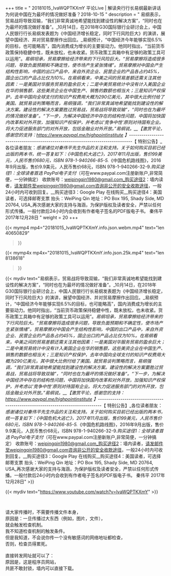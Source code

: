 +++
title = " 20181015_lvaWQPTKXmY 平论Live | 解读央行行长易纲最新讲话 为何说中国在为最坏的情况做好准备？2018-10-15 "
description = " 易纲表示，贸易战将导致双输，“我们非常真诚地希望能找到建设性的解决方案”，“同时也在为最坏的情况做好准备”。_10月14日，在2018年G30国际银行业研讨会上，中国人民银行行长易纲发表题为《中国经济增长稳定，同时下行风险巨大》的演讲，展望中国经济、并对贸易摩擦作出回应。_易纲预计，“中国经济今年能够实现6.5%的目标，也可能略高”，国内消费成为增长的主要驱动力。他同时指出，“当前货币政策保持稳健中性，既未放松，也未收紧。货币政策工具箱中有足够的政策工具可以运用”。_易纲坦承，贸易摩擦给经济带来的下行风险巨大。“贸易摩擦将造成很多问题，导致负面预期和不确定性，使市场产生紧张情绪”。贸易摩擦对中国会产生结构性影响，中国的出口产品中，来自外资企业、民营企业的产品各占约45%，国企出口的产品占比仅为10%。_在易纲看来，中美之间的贸易差额还需关注其他因素：一是美国对华服务贸易的盈余巨大；二是中美贸易统计中没有计入美国企业在华的销售额，这些美资企业在中国生产、销售的数额也相当大；三是知识产权保护，去年中国向全球支付的知识产权费用大概为290亿美元，其中很大比例付给了美国。_就贸易谈判策略而言，易纲强调，“我们非常真诚地希望能找到建设性的解决方案。建设性的解决方案要胜过贸易战，贸易战将导致双输”，“同时也在为最坏的情况做好准备”。_“下一步，为解决中国经济中存在的结构性问题，中国将加快国内改革和对外开放，加强知识产权保护，并考虑以‘竞争中性’原则对待国有企业。将大力促进服务部门的对外开放，包括金融业对外开放。”易纲说。__【激赏平论，感谢您的支持：https://www.paypal.me/highpointinstitute 】_-------------------------------------------------------------------------------_【 特别公告】_各位读者朋友：_感谢诸位对秦伟平先生作品的关注和支持。_关于如何购买目前已经出版的两本书，统一答复如下：_《中国危机大逃亡》，2017年11月出版，售价99美元，人民币售价680元，ISBN 978-1-940266-85-5._《中国危机路线图》，2016年9月出版，售价9.9美元，人民币售价68元，ISBN 978-1-940266-32-9._购买途径1：全球读者首选 PayPal电子支付_（可在www.paypal.com注册新账户,非常简便，一分钟搞定）     收款账号：weipingqin1980@gmail.com_购买途径2：墙内读者，请发邮件至weipingqin1980@gmail.com咨询非公开的安全收款途径，一般24小时内可收到回复。__购买途径3：Google Play 在线购买__购买途径4：美国读者，可选择邮寄支票     抬头：WeiPing Qin     地址：PO Box 195, Shady Side, MD 20764, USA_再次感谢大家的支持与海涵，为保护版权及读者安全，严禁以任何形式传播。一般付款后24小时内会收到有作者电子签名的PDF版电子书。     秦伟平     2017年12月28日 "
weight = 20
+++

{{< mymp4 mp4="20181015_lvaWQPTKXmY.info.json.webm.mp4" 
text="len 40650829"
>}}

{{< mymp4x  mp4x="20181015_lvaWQPTKXmY.info.json.25k.mp4"
text="len 8138618"
>}}


{{< mydiv text="易纲表示，贸易战将导致双输，“我们非常真诚地希望能找到建设性的解决方案”，“同时也在为最坏的情况做好准备”。_10月14日，在2018年G30国际银行业研讨会上，中国人民银行行长易纲发表题为《中国经济增长稳定，同时下行风险巨大》的演讲，展望中国经济、并对贸易摩擦作出回应。_易纲预计，“中国经济今年能够实现6.5%的目标，也可能略高”，国内消费成为增长的主要驱动力。他同时指出，“当前货币政策保持稳健中性，既未放松，也未收紧。货币政策工具箱中有足够的政策工具可以运用”。_易纲坦承，贸易摩擦给经济带来的下行风险巨大。“贸易摩擦将造成很多问题，导致负面预期和不确定性，使市场产生紧张情绪”。贸易摩擦对中国会产生结构性影响，中国的出口产品中，来自外资企业、民营企业的产品各占约45%，国企出口的产品占比仅为10%。_在易纲看来，中美之间的贸易差额还需关注其他因素：一是美国对华服务贸易的盈余巨大；二是中美贸易统计中没有计入美国企业在华的销售额，这些美资企业在中国生产、销售的数额也相当大；三是知识产权保护，去年中国向全球支付的知识产权费用大概为290亿美元，其中很大比例付给了美国。_就贸易谈判策略而言，易纲强调，“我们非常真诚地希望能找到建设性的解决方案。建设性的解决方案要胜过贸易战，贸易战将导致双输”，“同时也在为最坏的情况做好准备”。_“下一步，为解决中国经济中存在的结构性问题，中国将加快国内改革和对外开放，加强知识产权保护，并考虑以‘竞争中性’原则对待国有企业。将大力促进服务部门的对外开放，包括金融业对外开放。”易纲说。__【激赏平论，感谢您的支持：https://www.paypal.me/highpointinstitute 】_-------------------------------------------------------------------------------_【 特别公告】_各位读者朋友：_感谢诸位对秦伟平先生作品的关注和支持。_关于如何购买目前已经出版的两本书，统一答复如下：_《中国危机大逃亡》，2017年11月出版，售价99美元，人民币售价680元，ISBN 978-1-940266-85-5._《中国危机路线图》，2016年9月出版，售价9.9美元，人民币售价68元，ISBN 978-1-940266-32-9._购买途径1：全球读者首选 PayPal电子支付_（可在www.paypal.com注册新账户,非常简便，一分钟搞定）     收款账号：weipingqin1980@gmail.com_购买途径2：墙内读者，请发邮件至weipingqin1980@gmail.com咨询非公开的安全收款途径，一般24小时内可收到回复。__购买途径3：Google Play 在线购买__购买途径4：美国读者，可选择邮寄支票     抬头：WeiPing Qin     地址：PO Box 195, Shady Side, MD 20764, USA_再次感谢大家的支持与海涵，为保护版权及读者安全，严禁以任何形式传播。一般付款后24小时内会收到有作者电子签名的PDF版电子书。     秦伟平     2017年12月28日" >}}
<br>

{{< mydiv text="https://www.youtube.com/watch?v=lvaWQPTKXmY" >}}


<br>

请大家传播时，不需要传播文件本身，<br>
原因是：一旦传播过大东西（例如，图片，文件），<br>
就会触发检查机制。<br>
我不知道检查机制的触发条件。<br>
但是我知道，不会说你传一个没有敏感词的网络地址都检查，<br>
否则，检查员得累死。<br><br>
直接转发网址就可以了：<br>
原因是，这是程序员网站，<br>
共匪不敢封锁，墙内可以直接下载。


